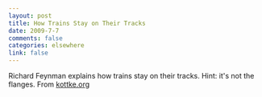 ```yaml
--- 
layout: post
title: How Trains Stay on Their Tracks
date: 2009-7-7
comments: false
categories: elsewhere
link: false
---
```

<p>Richard Feynman explains how trains stay on their tracks. Hint: it's not the flanges. From <a href="http://kottke.org" title="Kottke">kottke.org</a></p>
<object width="425" height="344"><param name="movie" value="http://www.youtube.com/v/y7h4OtFDnYE&color1=0xb1b1b1&color2=0xcfcfcf&hl=en&feature=player_embedded&fs=1"></param><param name="allowFullScreen" value="true"></param><param name="allowScriptAccess" value="always"></param><embed src="http://www.youtube.com/v/y7h4OtFDnYE&color1=0xb1b1b1&color2=0xcfcfcf&hl=en&feature=player_embedded&fs=1" type="application/x-shockwave-flash" allowfullscreen="true" allowScriptAccess="always" width="425" height="344"></embed></object>
